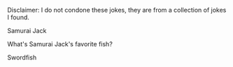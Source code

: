 Disclaimer: I do not condone these jokes, they are from a collection of jokes I found.

Samurai Jack

What's Samurai Jack's favorite fish?


Swordfish

